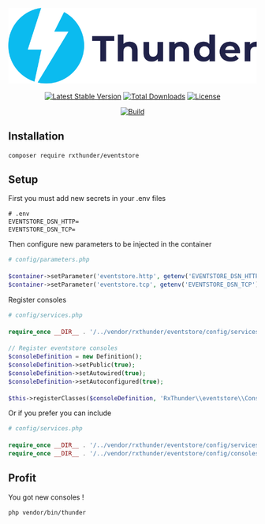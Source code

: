 <p align="center"><img src="./resources/thunder-logo.svg"></p>

<p align="center">
<a href="https://packagist.org/packages/rxthunder/eventstore"><img src="https://poser.pugx.org/rxthunder/eventstore/v/stable.svg" alt="Latest Stable Version"></a>
<a href="https://packagist.org/packages/rxthunder/eventstore"><img src="https://poser.pugx.org/rxthunder/eventstore/d/total.svg" alt="Total Downloads"></a>
<a href="https://packagist.org/packages/rxthunder/eventstore"><img src="https://poser.pugx.org/rxthunder/eventstore/license.svg" alt="License"></a>
</p>
<p align="center">
<a href="https://travis-ci.org/RxThunder/EventStore"><img src="https://travis-ci.org/RxThunder/EventStore.svg?branch=master" alt="Build"></a>
<p align="center">


## Installation 

```
composer require rxthunder/eventstore
```

## Setup

First you must add new secrets in your .env files

```
# .env
EVENTSTORE_DSN_HTTP=
EVENTSTORE_DSN_TCP=
```

Then configure new parameters to be injected in the container

```php
# config/parameters.php

$container->setParameter('eventstore.http', getenv('EVENTSTORE_DSN_HTTP'));
$container->setParameter('eventstore.tcp', getenv('EVENTSTORE_DSN_TCP'));
```

Register consoles

```php
# config/services.php

require_once __DIR__ . '/../vendor/rxthunder/eventstore/config/services.php';

// Register eventstore consoles
$consoleDefinition = new Definition();
$consoleDefinition->setPublic(true);
$consoleDefinition->setAutowired(true);
$consoleDefinition->setAutoconfigured(true);

$this->registerClasses($consoleDefinition, 'RxThunder\\eventstore\\Console\\', '../vendor/rxthunder/eventstore/src/Console/*');
```

Or if you prefer you can include

```php
# config/services.php

require_once __DIR__ . '/../vendor/rxthunder/eventstore/config/services.php';
require_once __DIR__ . '/../vendor/rxthunder/eventstore/config/consoles.php';
```

## Profit

You got new consoles !

```
php vendor/bin/thunder
```




